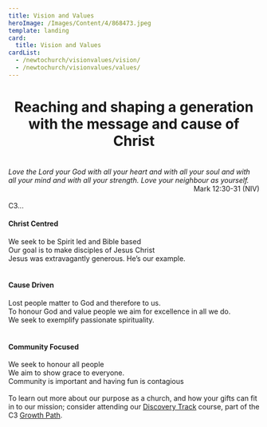 ```yaml
---
title: Vision and Values
heroImage: /Images/Content/4/868473.jpeg
template: landing
card:
  title: Vision and Values
cardList:
  - /newtochurch/visionvalues/vision/
  - /newtochurch/visionvalues/values/
---
```


<h1 style="text-align: center;">
    Reaching and shaping a generation with the message and cause of Christ</h1>

<br/>
<em>Love the Lord your God with all your heart and with all your soul and with all your mind and with all your strength. Love your neighbour as yourself.</em>

<div style="text-align: right;">
	Mark 12:30-31 (NIV)</div>
<br/>
C3...<br/>
<h4>
	Christ Centred</h4>
We seek to be Spirit led and Bible based<br/>
Our goal is to make disciples of Jesus Christ<br/>
Jesus was extravagantly generous. He’s our example.
<h4>
	<br/>
	Cause Driven</h4>
Lost people matter to God and therefore to us.<br/>
To honour God and value people we aim for excellence in all we do.<br/>
We seek to exemplify passionate spirituality.
<h4>
	<br/>
	Community Focused</h4>
We seek to honour all people<br/>
We aim to show grace to everyone.<br/>
Community is important and having fun is contagious<br/>
<br/>
To learn out more about our purpose as a church, and how your gifts can fit in to our mission; consider attending our <a href="/Articles/522218/Discovery_Track.aspx">Discovery Track</a> course, part of the C3 <a href="/Articles/510324/Growth_Path.aspx">Growth Path</a>.<br/>
